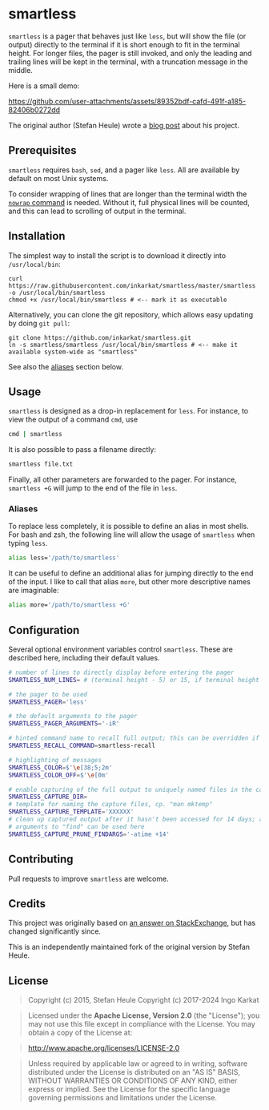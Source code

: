 # smartless

`smartless` is a pager that behaves just like `less`, but will show the file (or output) directly to the terminal if it is short enough to fit in the terminal height.  For longer files, the pager is still invoked, and only the leading and trailing lines will be kept in the terminal, with a truncation message in the middle.

Here is a small demo:

https://github.com/user-attachments/assets/89352bdf-cafd-491f-a185-82406b0272dd

The original author (Stefan Heule) wrote a [blog post](http://stefanheule.com/blog/posts/2015-06-07/smartless-a-better-pager-for-small-and-large-inputs/) about his project.

## Prerequisites

`smartless` requires `bash`, `sed`, and a pager like `less`.  All are available by default on most Unix systems.

To consider wrapping of lines that are longer than the terminal width the [`nowrap` command](https://github.com/goodell/nowrap) is needed. Without it, full physical lines will be counted, and this can lead to scrolling of output in the terminal.

## Installation

The simplest way to install the script is to download it directly into `/usr/local/bin`:

    curl https://raw.githubusercontent.com/inkarkat/smartless/master/smartless -o /usr/local/bin/smartless
    chmod +x /usr/local/bin/smartless # <-- mark it as executable

Alternatively, you can clone the git repository, which allows easy updating by doing `git pull`:

    git clone https://github.com/inkarkat/smartless.git
    ln -s smartless/smartless /usr/local/bin/smartless # <-- make it available system-wide as "smartless"
    
See also the [aliases](#aliases) section below.

## Usage

`smartless` is designed as a drop-in replacement for `less`.  For instance, to view the output of a command `cmd`, use

```bash
cmd | smartless
```

It is also possible to pass a filename directly:

```bash
smartless file.txt
```

Finally, all other parameters are forwarded to the pager.  For instance, `smartless +G` will jump to the end of the file in `less`.

### Aliases

To replace less completely, it is possible to define an alias in most shells.  For bash and zsh, the following line will allow the usage of `smartless` when typing `less`.

```bash
alias less='/path/to/smartless'
```

It can be useful to define an additional alias for jumping directly to the end of the input.  I like to call that alias `more`, but other more descriptive names are imaginable:

```bash
alias more='/path/to/smartless +G'
```

## Configuration

Several optional environment variables control `smartless`.  These are described here, including their default values.

```bash
# number of lines to directly display before entering the pager
SMARTLESS_NUM_LINES= # (terminal height - 5) or 15, if terminal height cannot be discovered automatically

# the pager to be used
SMARTLESS_PAGER='less'

# the default arguments to the pager
SMARTLESS_PAGER_ARGUMENTS='-iR'

# hinted command name to recall full output; this can be overridden if you define a shorter alias and want to use that in the truncation message
SMARTLESS_RECALL_COMMAND=smartless-recall

# highlighting of messages
SMARTLESS_COLOR=$'\e[38;5;2m'
SMARTLESS_COLOR_OFF=$'\e[0m'

# enable capturing of the full output to uniquely named files in the capture directory
SMARTLESS_CAPTURE_DIR=
# template for naming the capture files, cp. "man mktemp"
SMARTLESS_CAPTURE_TEMPLATE='XXXXXX'
# clean up captured output after it hasn't been accessed for 14 days; any
# arguments to "find" can be used here
SMARTLESS_CAPTURE_PRUNE_FINDARGS='-atime +14'
```

## Contributing

Pull requests to improve `smartless` are welcome.

## Credits

This project was originally based on [an answer on StackExchange](http://unix.stackexchange.com/questions/107315/), but has changed significantly since.

This is an independently maintained fork of the original version by Stefan Heule.

## License

> Copyright (c) 2015, Stefan Heule
> Copyright (c) 2017-2024 Ingo Karkat

> Licensed under the **Apache License, Version 2.0** (the "License");
you may not use this file except in compliance with the License.
You may obtain a copy of the License at:

>    http://www.apache.org/licenses/LICENSE-2.0

> Unless required by applicable law or agreed to in writing,
software distributed under the License is distributed on an "AS IS" BASIS,
WITHOUT WARRANTIES OR CONDITIONS OF ANY KIND, either express or implied.
See the License for the specific language governing permissions and limitations under the License.
